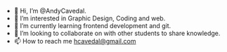 - 👋 Hi, I’m @AndyCavedal.
- 👀 I’m interested in Graphic Design, Coding and web.
- 🌱 I’m currently learning frontend development and git.
- 💞️ I’m looking to collaborate on with other students to share knowledge.
- 📫 How to reach me hcavedal@gmail.com

<!---
AndyCavedal/AndyCavedal is a ✨ special ✨ repository because its `README.md` (this file) appears on your GitHub profile.
You can click the Preview link to take a look at your changes.
--->
